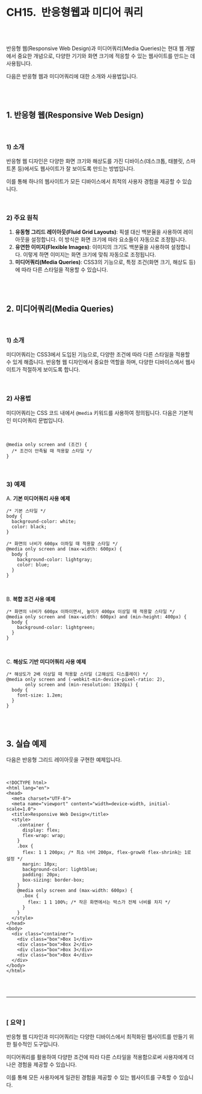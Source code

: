 
# CH15.  반응형웹과 미디어 쿼리 

<br>
<br>

반응형 웹(Responsive Web Design)과 미디어쿼리(Media Queries)는 현대 웹 개발에서 중요한 개념으로, 다양한 기기와 화면 크기에 적응할 수 있는 웹사이트를 만드는 데 사용됩니다. 

다음은 반응형 웹과 미디어쿼리에 대한 소개와 사용법입니다.

<br>
<br>  

## 1. 반응형 웹(Responsive Web Design)

<br>

### 1) 소개

반응형 웹 디자인은 다양한 화면 크기와 해상도를 가진 디바이스(데스크톱, 태블릿, 스마트폰 등)에서도 웹사이트가 잘 보이도록 만드는 방법입니다. 

이를 통해 하나의 웹사이트가 모든 디바이스에서 최적의 사용자 경험을 제공할 수 있습니다.

<br>

### 2) 주요 원칙

1. **유동형 그리드 레이아웃(Fluid Grid Layouts)**: 픽셀 대신 백분율을 사용하여 레이아웃을 설정합니다. 이 방식은 화면 크기에 따라 요소들이 자동으로 조정됩니다.
2. **유연한 이미지(Flexible Images)**: 이미지의 크기도 백분율을 사용하여 설정합니다. 이렇게 하면 이미지는 화면 크기에 맞춰 자동으로 조정됩니다.
3. **미디어쿼리(Media Queries)**: CSS3의 기능으로, 특정 조건(화면 크기, 해상도 등)에 따라 다른 스타일을 적용할 수 있습니다.

<br>
<br>  

## 2. 미디어쿼리(Media Queries)

<br>

### 1) 소개

미디어쿼리는 CSS3에서 도입된 기능으로, 다양한 조건에 따라 다른 스타일을 적용할 수 있게 해줍니다. 반응형 웹 디자인에서 중요한 역할을 하며, 다양한 디바이스에서 웹사이트가 적절하게 보이도록 합니다.

<br>

### 2) 사용법

미디어쿼리는 CSS 코드 내에서 `@media` 키워드를 사용하여 정의됩니다. 다음은 기본적인 미디어쿼리 문법입니다.

<br>

```
@media only screen and (조건) {
  /* 조건이 만족될 때 적용할 스타일 */
}
```

<br>

### 3) 예제

A. **기본 미디어쿼리 사용 예제**

```
/* 기본 스타일 */
body {
  background-color: white;
  color: black;
}

/* 화면의 너비가 600px 이하일 때 적용할 스타일 */
@media only screen and (max-width: 600px) {
  body {
    background-color: lightgray;
    color: blue;
  }
}
```

<br>

B. **복합 조건 사용 예제**

```
/* 화면의 너비가 600px 이하이면서, 높이가 400px 이상일 때 적용할 스타일 */
@media only screen and (max-width: 600px) and (min-height: 400px) {
  body {
    background-color: lightgreen;
  }
}
```

<br>

C. **해상도 기반 미디어쿼리 사용 예제**

```
/* 해상도가 2배 이상일 때 적용할 스타일 (고해상도 디스플레이) */
@media only screen and (-webkit-min-device-pixel-ratio: 2), 
       only screen and (min-resolution: 192dpi) {
  body {
    font-size: 1.2em;
  }
}
```

<br>
<br>

## 3. 실습 예제

다음은 반응형 그리드 레이아웃을 구현한 예제입니다.

<br>

```
<!DOCTYPE html>
<html lang="en">
<head>
  <meta charset="UTF-8">
  <meta name="viewport" content="width=device-width, initial-scale=1.0">
  <title>Responsive Web Design</title>
  <style>
    .container {
      display: flex;
      flex-wrap: wrap;
    }
    .box {
      flex: 1 1 200px; /* 최소 너비 200px, flex-grow와 flex-shrink는 1로 설정 */
      margin: 10px;
      background-color: lightblue;
      padding: 20px;
      box-sizing: border-box;
    }
    @media only screen and (max-width: 600px) {
      .box {
        flex: 1 1 100%; /* 작은 화면에서는 박스가 전체 너비를 차지 */
      }
    }
  </style>
</head>
<body>
  <div class="container">
    <div class="box">Box 1</div>
    <div class="box">Box 2</div>
    <div class="box">Box 3</div>
    <div class="box">Box 4</div>
  </div>
</body>
</html>
```

<br>
<br>
  
***
  
<br>

### [ 요약 ]

반응형 웹 디자인과 미디어쿼리는 다양한 디바이스에서 최적화된 웹사이트를 만들기 위한 필수적인 도구입니다. 

미디어쿼리를 활용하여 다양한 조건에 따라 다른 스타일을 적용함으로써 사용자에게 더 나은 경험을 제공할 수 있습니다. 

이를 통해 모든 사용자에게 일관된 경험을 제공할 수 있는 웹사이트를 구축할 수 있습니다.